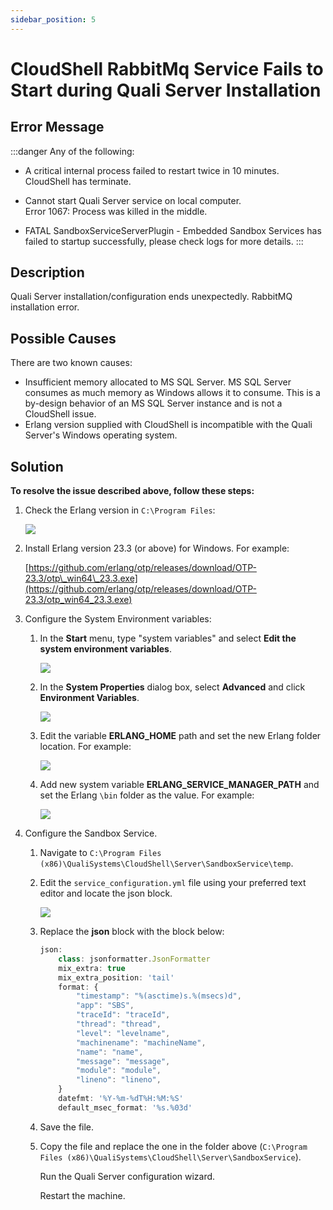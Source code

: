 ```yaml
---
sidebar_position: 5
---
```


# CloudShell RabbitMq Service Fails to Start during Quali Server Installation

## Error Message

:::danger Any of the following:

- A critical internal process failed to restart twice in 10 minutes. CloudShell has terminate.

- Cannot start Quali Server service on local computer.  
Error 1067: Process was killed in the middle.

- FATAL SandboxServiceServerPlugin - Embedded Sandbox Services has failed to startup successfully, please check logs for more details.
:::

## Description

Quali Server installation/configuration ends unexpectedly. RabbitMQ installation error.

## Possible Causes

There are two known causes:

- Insufficient memory allocated to MS SQL Server. MS SQL Server consumes as much memory as Windows allows it to consume. This is a by-design behavior of an MS SQL Server instance and is not a CloudShell issue.
- Erlang version supplied with CloudShell is incompatible with the Quali Server's Windows operating system.

## Solution

**To resolve the issue described above, follow these steps:**

1. Check the Erlang version in `C:\Program Files`:
    
    ![](/Images/Troubleshoot/rabbitMQFail.png)
    
2. Install Erlang version 23.3 (or above) for Windows. For example:
    
    [https://github.com/erlang/otp/releases/download/OTP-23.3/otp\_win64\_23.3.exe](https://github.com/erlang/otp/releases/download/OTP-23.3/otp_win64_23.3.exe)
    
3. Configure the System Environment variables:
    
    1. In the **Start** menu, type "system variables" and select **Edit the system environment variables**.
        
        ![](/Images/Troubleshoot/RabbitMQFail2.png)
        
    2. In the **System Properties** dialog box, select **Advanced** and click **Environment Variables**.
        
        ![](/Images/Troubleshoot/RabbitMQFail3.png)
        
    3. Edit the variable **ERLANG\_HOME** path and set the new Erlang folder location. For example:
        
        ![](/Images/Troubleshoot/RabbitMQFail4.png)
        
    4. Add new system variable **ERLANG\_SERVICE\_MANAGER\_PATH** and set the Erlang `\bin` folder as the value. For example:
        
        ![](/Images/Troubleshoot/RabbitMQFail5.png)
        
4. Configure the Sandbox Service.
    1. Navigate to `C:\Program Files (x86)\QualiSystems\CloudShell\Server\SandboxService\temp`.
    2. Edit the `service_configuration.yml` file using your preferred text editor and locate the json block.
        
        ![](/Images/Troubleshoot/RabbitMQFail6.png)
        
    3. Replace the **json** block with the block below:
        
        ```javascript
        json:  
            class: jsonformatter.JsonFormatter
            mix_extra: true
            mix_extra_position: 'tail'
            format: {
                "timestamp": "%(asctime)s.%(msecs)d",
                "app": "SBS",
                "traceId": "traceId",
                "thread": "thread",
                "level": "levelname",
                "machinename": "machineName",
                "name": "name",
                "message": "message",
                "module": "module",
                "lineno": "lineno",
            }
            datefmt: '%Y-%m-%dT%H:%M:%S'
            default_msec_format: '%s.%03d'
        ```
        
    4. Save the file.
    5. Copy the file and replace the one in the folder above (`C:\Program Files (x86)\QualiSystems\CloudShell\Server\SandboxService`).
        
        Run the Quali Server configuration wizard.
        
        Restart the machine.
